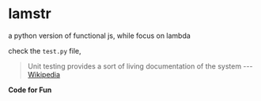 lamstr
======

a python version of functional js, while focus on lambda



check the `test.py` file, 

> Unit testing provides a sort of living documentation of the system --- [Wikipedia](http://en.wikipedia.org/wiki/Unit_testing#Documentation)

**Code for Fun**
